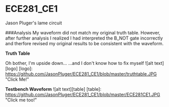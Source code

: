 ECE281_CE1
==========

Jason Pluger's lame circuit

###Analysis
My waveform did not match my original truth table. However, after further
analysis I realized I had interpreted the B_NOT gate incorrectly and
therfore revised my original results to be consistent with the waveform.


**Truth Table**

Oh bother, I'm upside down...
...and I don't know how to fix myself
![alt text][logo] 
[logo]: https://github.com/JasonPluger/ECE281_CE1/blob/master/truthtable.JPG "Click Me!"


__Testbench Waveform__
![alt text][table]
[table]: https://github.com/JasonPluger/ECE281_CE1/blob/master/ECE281CE1.JPG "Click me too!"
